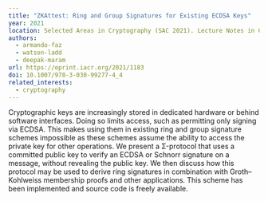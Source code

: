 ```yaml
---
title: "ZKAttest: Ring and Group Signatures for Existing ECDSA Keys"
year: 2021
location: Selected Areas in Cryptography (SAC 2021). Lecture Notes in Computer Science, vol 13203, Springer, Cham, 2021.
authors:
  - armando-faz
  - watson-ladd
  - deepak-maram
url: https://eprint.iacr.org/2021/1183
doi: 10.1007/978-3-030-99277-4_4
related_interests:
  - cryptography
---
```


Cryptographic keys are increasingly stored in dedicated hardware or behind software interfaces. Doing so limits access, such as permitting only signing via ECDSA. This makes using them in existing ring and group signature schemes impossible as these schemes assume the ability to access the private key for other operations. We present a Σ-protocol that uses a committed public key to verify an ECDSA or Schnorr signature on a message, without revealing the public key. We then discuss how this protocol may be used to derive ring signatures in combination with Groth–Kohlweiss membership proofs and other applications. This scheme has been implemented and source code is freely available.
